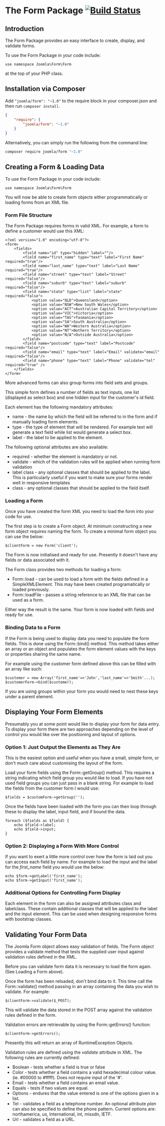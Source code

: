 # The Form Package [![Build Status](https://travis-ci.org/joomla-framework/form.png?branch=master)](https://travis-ci.org/joomla-framework/form)

## Introduction ##

The Form Package provides an easy interface to create, display, and validate forms.

To use the Form Package in your code include:

	use namespace Joomla\Form\Form

at the top of your PHP class.

## Installation via Composer

Add `"joomla/form": "~1.0"` to the require block in your composer.json and then run `composer install`.

```json
{
	"require": {
		"joomla/form": "~1.0"
	}
}
```

Alternatively, you can simply run the following from the command line:

```sh
composer require joomla/form "~1.0"
```

## Creating a Form & Loading Data ##

To use the Form Package in your code include:

	use namespace Joomla\Form\Form

You will now be able to create form objects either programmatically or loading forms from an XML file.

### Form File Structure ###

The Form Package requires forms in valid XML.  For example, a form to define a customer would use this XML:

	<?xml version="1.0" encoding="utf-8"?>
	<form>
		<fields>
			<field name="id" type="hidden" label=""/>
			<field name="first_name" type="text" label="First Name" required="true"/>
			<field name="last_name" type="text" label="Last Name" required="true"/>
			<field name="street" type="text" label="Street" required="false"/>
			<field name="suburb" type="text" label="suburb" required="false"/>
			<field name="state" type="list" label="state" required="false">
				<option value="QLD">Queensland</option>
				<option value="NSW">New South Wales</option>
				<option value="ACT">Australian Capital Territory</option>
				<option value="VIC">Victoria</option>
				<option value="TAS">Tasmania</option>
				<option value="SA">South Australia</option>
				<option value="WA">Western Australia</option>
				<option value="NT">Nothern Territory</option>
				<option value="N/A">Outside Australia</option>
			</field>
			<field name="postcode" type="text" label="Postcode" required="false"/>
			<field name="email" type="text" label="Email" validate="email" required="false"/>
			<field name="phone" type="text" label="Phone" validate="tel" required="true" />
		</fields>
	</form>

More advanced forms can also group forms into field sets and groups.

This simple form defines a number of fields as text inputs, one list (displayed as select box) and one hidden input for the customer's id field.

Each element has the following mandatory attributes:

* name - the name by which the field will be referred to in the form and if manually loading form elements.
* type - the type of element that will be rendered.  For example text will generate a text field while list would generate a select box.
* label - the label to be applied to the element.

The following optional attributes are also available:

* required - whether the element is mandatory or not.
* validate - which of the validation rules will be applied when running form validation
* label class - any optional classes that should be applied to the label.  This is particularly useful if you want to make sure your forms render well in responsive templates
* class - any optional classes that should be applied to the field itself.

### Loading a Form ###

Once you have created the form XML you need to load the form into your code for use.

The first step is to create a Form object.  At minimum constructing a new form object requires naming the form.  To create a minimal form object you can use the below:

	$clientForm = new Form('client');

The Form is now initialised and ready for use.  Presently it doesn't have any fields or data associated with it.

The Form class provides two methods for loading a form:

* Form::load - can be used to load a form with the fields defined in a SimpleXMLElement.  This may have been created programatically or loaded previously.
* Form::loadFile - passes a string reference to an XML file that can be used as a form.

Either way the result is the same.  Your form is now loaded with fields and ready for use.

### Binding Data to a Form ###

If the Form is being used to display data you need to populate the form fields.  This is done using the Form::bind() method.  This method takes either an array or an object and populates the form element values with the keys or properties sharing the same name.

For example using the customer form defined above this can be filled with an array like such:

	$customer = new Array('first_name'=>'John','last_name'=>'Smith'...);
	$customerForm->bind($customer);

If you are using groups within your form you would need to nest these keys under a parent element.


## Displaying Your Form Elements ##

Presumably you at some point would  like to display your form for data entry.  To display your form there are two approaches depending on the level of control you would like over the positioning and layout of options.

### Option 1: Just Output the Elements as They Are ###

This is the easiest option and useful when you have a small, simple form, or don't much care about customising the layout of the form.

Load your form fields using the Form::getGroup() method.  This requires a string indicating which field group you would like to load.  If you have not used field groups you can just pass in a blank string.  For example to load the fields from the customer form I would use:

	$fields = $customForm->getGroup('');

Once the fields have been loaded with the form you can then loop through these to display the label, input field, and if bound the data.

	foreach ($fields as $field) {
		echo $field->label;
		echo $field->input;
	}

### Option 2: Displaying a Form With More Control ###

If you want to exert a little more control over how the form is laid out you can access each field by name.  For example to load the input and the label for the *first_name* field you would use the below:

	echo $form->getLabel('first_name');
	echo $form->getInput('first_name');

### Additional Options for Controlling Form Display ###

Each element in the form can also be assigned attributes class and labelclass.  These contain additional classes that will be applied to the label and the input element.  This can be used when designing responsive forms with bootstrap classes.

## Validating Your Form Data ##

The Joomla Form object allows easy validation of fields.  The Form object provides a validate method that tests the supplied user input against validation rules defined in the XML.

Before you can validate form data it is necessary to load the form again. (See Loading a Form above).

Once the form has been reloaded, don't bind data to it.  This time call the Form::validate() method passing in an array containing the data you wish to validate.  For example:

	$clientForm->validate($_POST);

This will validate the data stored in the POST array against the validation rules defined in the form.

Validation errors are retrievable by using the Form::getErrors() function:

	$clientForm->getErrors();

Presently this will return an array of RuntimeException Objects.

Validation rules are defined using the *validate* attribute in XML. The following rules are currently defined:

* Boolean - tests whether a field is true or false
* Color - tests whether a field contains a valid hexadecimal colour value. (ie. #00000 to #fffff).  Does not require input of the '#'.
* Email - tests whether a field contains an email value.
* Equals - tests if two values are equal.
* Options - endures that the value entered is one of the options given in a list.
* Tel - validates a field as a telephone number.  An optional attribute *plan* can also be specified to define the phone pattern.  Current options are: northamerica, us, International, int, missdn, IETF.
* Url - validates a field as a URL.
